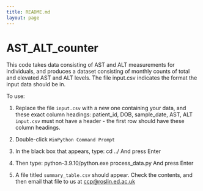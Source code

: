 ```yaml
---
title: README.md
layout: page
---
```


# AST_ALT_counter

This code takes data consisting of AST and ALT measurements for individuals, and produces a dataset consisting of monthly counts of total and elevated AST and ALT levels. The file input.csv indicates the format the input data should be in.

To use: 

1. Replace the file `input.csv` with a new one containing your data, and these exact column headings: 
patient_id, DOB, sample_date, AST, ALT
`input.csv` must not have a header - the first row should have these column headings.

2. Double-click `WinPython Command Prompt`

3. In the black box that appears, type:
cd ../
And press Enter

4. Then type: 
python-3.9.10/python.exe process_data.py
And press Enter

5. A file titled `summary_table.csv` should appear. Check the contents, and then email that file to us at ccp@roslin.ed.ac.uk






